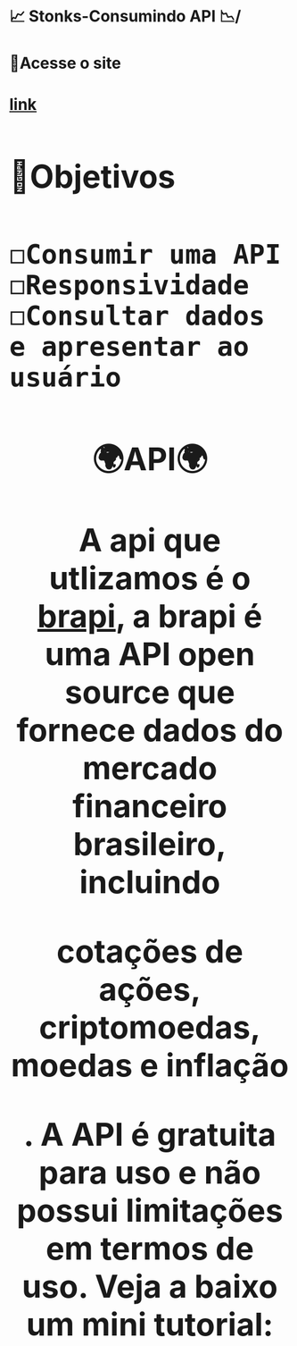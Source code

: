 <h1>📈 Stonks-Consumindo API 📉/<h1>

<h1>📎Acesse o site<h1>
<a href="/"> link<a>

<h1>📌Objetivos<h1>

    ◻Consumir uma API
    ◻Responsividade
    ◻Consultar dados e apresentar ao usuário
    


<h1 align="center">
    🌍API🌍
    <p>A api que utlizamos é o <a href="https://brapi.dev/">brapi</a>, a brapi é uma API open source que fornece dados do mercado financeiro brasileiro, incluindo <p text="green"> cotações de ações, criptomoedas, moedas e inflação<p></p>. A API é gratuita para uso e não possui limitações em termos de uso.
    Veja a baixo um mini tutorial:
    <p>
        
<h1>

